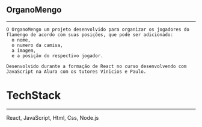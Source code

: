 ## OrganoMengo 
______________________________________________________________________________________________________________________
    O OrganoMengo um projeto desenvolvido para organizar os jogadores do flamengo de acordo com suas posições, que pode ser adicionado: 
      o nome, 
      o numero da camisa, 
      a imagem, 
      e a posição do respectivo jogador.
    
    Desenvolvido durante a formação de React no curso desenvolvendo com JavaScript na Alura com os tutores Vinicios e Paulo.

  # TechStack
  ____________________________________________________________________________________________________________________
  React, JavaScript, Html, Css, Node.js
  
